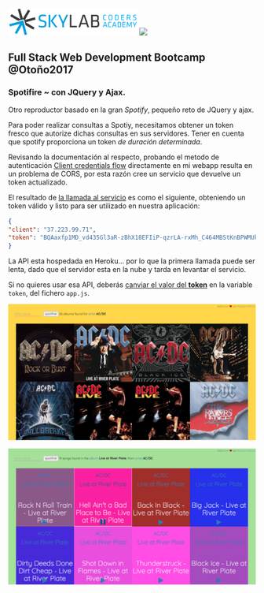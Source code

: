 [![Skylab](https://github.com/Iggy-Codes/logo-images/blob/master/logos/skylab-56.png)](http://www.skylabcoders.com/)
<a href="https://www.w3.org/"><img src="https://github.com/MarioTerron/logo-images/blob/master/logos/html5-css3-js.png" height= "56px"></a>

## Full Stack Web Development Bootcamp @Otoño2017

### Spotifire ~ con JQuery y Ajax.

Otro reproductor basado en la gran _Spotify_, pequeño reto de JQuery y  ajax.

Para poder realizar consultas a Spotiy, necesitamos obtener un token fresco que autorize dichas consultas en sus servidores. Tener en cuenta que spotify proporciona un token _de duración determinada_.

Revisando la documentación al respecto, probando el metodo de autenticación [Client credentials flow][credentials-flow] directamente en mi webapp resulta en un problema de CORS, por esta razón cree un servicio que devuelve un token actualizado.

El resultado de [la llamada al servicio][mtz-api] es como el siguiente, obteniendo un token válido y listo para ser utilizado en nuestra aplicación:

```json
{
"client": "37.223.99.71",
"token": "BQAaxfp1MD_vd435Gl3aR-zBhX18EFIiP-qzrLA-rxMh_C464MBStKnBPWMUkY72tpMKQwxR650LazRcNx7WYg"
}
```

La API esta hospedada en Heroku... por lo que la primera llamada puede ser lenta, dado que el servidor esta en la nube y tarda en levantar el servicio.

Si no quieres usar esa API,  deberás [canviar el valor del **token**][spotify-token] en la variable ```token```, del fichero ```app.js```.

![artistas-screenshot-1](./img/screenshot-1.png)

![artistas-screenshot-1](./img/screenshot-2.png)

[credentials-flow]: https://developer.spotify.com/web-api/authorization-guide/#client-credentials-flow

[mtz-api]: https://whispering-tundra-41801.herokuapp.com/api/v1/mtzfactory

[spotify-token]: (https://developer.spotify.com/web-api/console/get-search-item/)